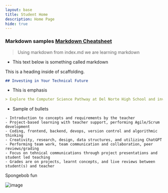 ```yaml
---
layout: base
title: Student Home 
description: Home Page
hide: true
---
```


### Markdown samples [Markdown Cheatsheet](https://www.markdownguide.org/getting-started/)
> Using markdown from index.md we are learning markdown


- This text below is something called markdown


This is a heading inside of scaffolding.


```markdown
## Investing in Your Technical Future
```

- This is emphasis

```markdown
> Explore the Computer Science Pathway at Del Norte High School and invest in your technical skills. All Del Norte CompSci classes are designed to provide a real-world development experience. Class time includes tech talks (lectures), peer collaboration, communication with teachers, critical thinking while coding, and creativity in projects. Grading is focused on time invested, participation with peers, and engagement in learning.
```

- Sample of bullets
```bullets
- Introduction to concepts and requirements by the teacher
- Project-based learning with teacher support, performing Agile/Scrum development
- Coding, frontend, backend, devops, version control and algorithmic thinking
- Creativity, research, design, data structures, and utilizing ChatGPT
- Performing team work, team communication and collaboration, peer reviews/grading
- Focus on tehnical communications through project presentations and student led teaching
- Grades are on projects, learnt concepts, and live reviews between student(s) and teacher
```

Spongebob fun

![image](https://github.com/user-attachments/assets/b2aecf97-d169-46dd-b7f3-2a9641794c19)
